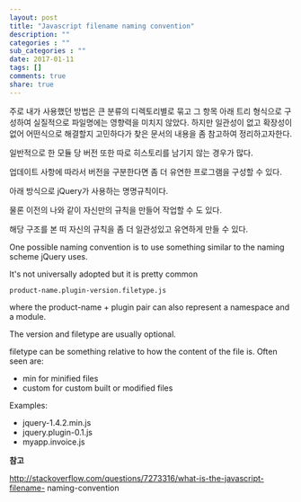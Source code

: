 ```yaml
---
layout: post
title: "Javascript filename naming convention"
description: ""
categories : ""
sub_categories : ""
date: 2017-01-11
tags: []
comments: true
share: true
---
```


  

주로 내가 사용했던 방법은 큰 분류의 디렉토리별로 묶고 그 항목 아래 트리 형식으로 구성하여 실질적으로 파일명에는 영향력을 미치지 않았다.
하지만 일관성이 없고 확장성이 없어 어떤식으로 해결할지 고민하다가 찾은 문서의 내용을 좀 참고하여 정리하고자한다.

  

일반적으로 한 모듈 당 버전 또한 따로 히스토리를 남기지 않는 경우가 많다.

업데이트 사항에 따라서 버전을 구분한다면 좀 더 유연한 프로그램을 구성할 수 있다.

아래 방식으로 jQuery가 사용하는 명명규칙이다.

물론 이전의 나와 같이 자신만의 규칙을 만들어 작업할 수 도 있다.

해당 구조를 본 떠 자신의 규칙을 좀 더 일관성있고 유연하게 만들 수 있다.

One possible naming convention is to use something similar to the naming
scheme jQuery uses.

It's not universally adopted but it is pretty common

  

    product-name.plugin-version.filetype.js

  

where the product-name \+ plugin pair can also represent a namespace and a
module.

The version and filetype are usually optional.

  

filetype can be something relative to how the content of the file is. Often
seen are:

  

  * min for minified files
  * custom for custom built or modified files

Examples:

  * jquery-1.4.2.min.js
  * jquery.plugin-0.1.js
  * myapp.invoice.js

  

**참고**

http://stackoverflow.com/questions/7273316/what-is-the-javascript-filename-
naming-convention

